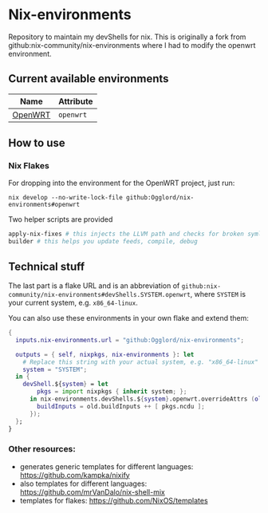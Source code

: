 # Nix-environments

Repository to maintain my devShells for nix.
This is originally a fork from github:nix-community/nix-environments where I had to modify the openwrt environment.


## Current available environments

| Name                                            | Attribute             |
|-------------------------------------------------|-----------------------|
| [OpenWRT](envs/openwrt)                         | `openwrt`             |


## How to use

### Nix Flakes

For dropping into the environment for the OpenWRT project, just run:

```
nix develop --no-write-lock-file github:Ogglord/nix-environments#openwrt
```

Two helper scripts are provided

```bash
apply-nix-fixes # this injects the LLVM path and checks for broken symlinks, which might occur since the build system symlinks to the nix store and the flake might update over time
builder # this helps you update feeds, compile, debug
```


## Technical stuff

The last part is a flake URL and is an abbreviation of `github:nix-community/nix-environments#devShells.SYSTEM.openwrt`, where `SYSTEM` is your current system, e.g. `x86_64-linux`.

You can also use these environments in your own flake and extend them:

```nix
{
  inputs.nix-environments.url = "github:Ogglord/nix-environments";

  outputs = { self, nixpkgs, nix-environments }: let
    # Replace this string with your actual system, e.g. "x86_64-linux"
    system = "SYSTEM";
  in {
    devShell.${system} = let
        pkgs = import nixpkgs { inherit system; };
      in nix-environments.devShells.${system}.openwrt.overrideAttrs (old: {
        buildInputs = old.buildInputs ++ [ pkgs.ncdu ];
      });
  };
}
```


### Other resources: 
- generates generic templates for different languages: https://github.com/kampka/nixify
- also templates for different languages: https://github.com/mrVanDalo/nix-shell-mix
- templates for flakes: https://github.com/NixOS/templates

